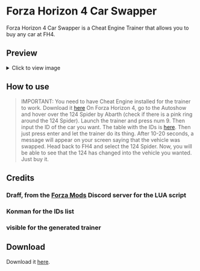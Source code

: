 # Forza Horizon 4 Car Swapper
Forza Horizon 4 Car Swapper is a Cheat Engine Trainer that allows you to buy any car at FH4.

## Preview

<details>
 <summary>Click to view image</summary>

 ![Trainer](fh4trainer.png)

</details>

## How to use
> IMPORTANT: You need to have Cheat Engine installed for the trainer to work. Download it [here](https://www.cheatengine.org)
On Forza Horizon 4, go to the Autoshow and hover over the 124 Spider by Abarth (check if there is a pink ring around the 124 Spider). Launch the trainer and press num 9. Then input the ID of the car you want. The table with the IDs is [here](https://airtable.com/shr7Qyl9DhImLqGkt/tbltPCua61toz0Qay/viw7I8xAKXcCwdSLX). Then just press enter and let the trainer do its thing. After 10-20 seconds, a message will appear on your screen saying that the vehicle was swapped. Head back to FH4 and select the 124 Spider. Now, you will be able to see that the 124 has changed into the vehicle you wanted. Just buy it.

## Credits
### Draff, from the [Forza Mods](https://discord.gg/RefdFEA) Discord server for the LUA script
### Konman for the IDs list
### visible for the generated trainer 

## Download 
Download it [here](https://github.com/manovisible/fh4carswapper/releases).
